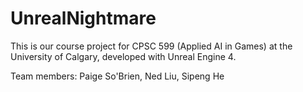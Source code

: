 # UnrealNightmare

This is our course project for CPSC 599 (Applied AI in Games) at the University of Calgary, developed with Unreal Engine 4.

Team members: Paige So'Brien, Ned Liu, Sipeng He

